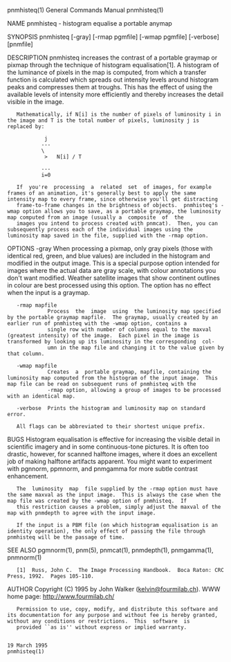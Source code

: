 pnmhisteq(1)                                                                             General Commands Manual                                                                             pnmhisteq(1)

NAME
       pnmhisteq - histogram equalise a portable anymap

SYNOPSIS
       pnmhisteq [-gray] [-rmap pgmfile] [-wmap pgmfile] [-verbose] [pnmfile]

DESCRIPTION
       pnmhisteq  increases the contrast of a portable graymap or pixmap through the technique of histogram equalisation[1].  A histogram of the luminance of pixels in the map is computed, from which a
       transfer function is calculated which spreads out intensity levels around histogram peaks and compresses them at troughs.  This has the effect of using the available  levels  of  intensity  more
       efficiently and thereby increases the detail visible in the image.

       Mathematically, if N[i] is the number of pixels of luminosity i in the image and T is the total number of pixels, luminosity j is replaced by:

                j
               ---
               \
                >   N[i] / T

               ---
               i=0

       If  you're  processing  a  related  set  of images, for example frames of an animation, it's generally best to apply the same intensity map to every frame, since otherwise you'll get distracting
       frame-to-frame changes in the brightness of objects.  pnmhisteq's -wmap option allows you to save, as a portable graymap, the luminosity map computed from an image (usually a  composite  of  the
       images you intend to process created with pnmcat).  Then, you can subsequently process each of the individual images using the luminosity map saved in the file, supplied with the -rmap option.

OPTIONS
       -gray     When processing a pixmap, only gray pixels (those with identical red, green, and blue values) are included in the histogram and modified in the output image.  This is a special purpose
                 option intended for images where the actual data are gray scale, with colour annotations you don't want modified.  Weather satellite images that show continent outlines in  colour  are
                 best processed using this option.  The option has no effect when the input is a graymap.

       -rmap mapfile
                 Process  the  image  using  the luminosity map specified by the portable graymap mapfile.  The graymap, usually created by an earlier run of pnmhisteq with the -wmap option, contains a
                 single row with number of columns equal to the maxval (greatest intensity) of the image.  Each pixel in the image is transformed by looking up its luminosity in the corresponding  col‐
                 umn in the map file and changing it to the value given by that column.

       -wmap mapfile
                 Creates  a  portable graymap, mapfile, containing the luminosity map computed from the histogram of the input image.  This map file can be read on subsequent runs of pnmhisteq with the
                 -rmap option, allowing a group of images to be processed with an identical map.

       -verbose  Prints the histogram and luminosity map on standard error.

       All flags can be abbreviated to their shortest unique prefix.

BUGS
       Histogram equalisation is effective for increasing the visible detail in scientific imagery and in some continuous-tone pictures.  It is often too drastic, however, for scanned halftone  images,
       where it does an excellent job of making halftone artifacts apparent.  You might want to experiment with pgnnorm, ppmnorm, and pnmgamma for more subtle contrast enhancement.

       The  luminosity  map  file supplied by the -rmap option must have the same maxval as the input image.  This is always the case when the map file was created by the -wmap option of pnmhisteq.  If
       this restriction causes a problem, simply adjust the maxval of the map with pnmdepth to agree with the input image.

       If the input is a PBM file (on which histogram equalisation is an identity operation), the only effect of passing the file through pnmhisteq will be the passage of time.

SEE ALSO
       pgmnorm(1), pnm(5), pnmcat(1), pnmdepth(1), pnmgamma(1), pnmnorm(1)

       [1]  Russ, John C.  The Image Processing Handbook.  Boca Raton: CRC Press, 1992.  Pages 105-110.

AUTHOR
                                                                            Copyright (C) 1995 by John Walker (kelvin@fourmilab.ch).
                                                                                    WWW home page: http://www.fourmilab.ch/

       Permission to use, copy, modify, and distribute this software and its documentation for any purpose and without fee is hereby granted, without any conditions or restrictions.  This  software  is
       provided ``as is'' without express or implied warranty.

                                                                                              19 March 1995                                                                                  pnmhisteq(1)
